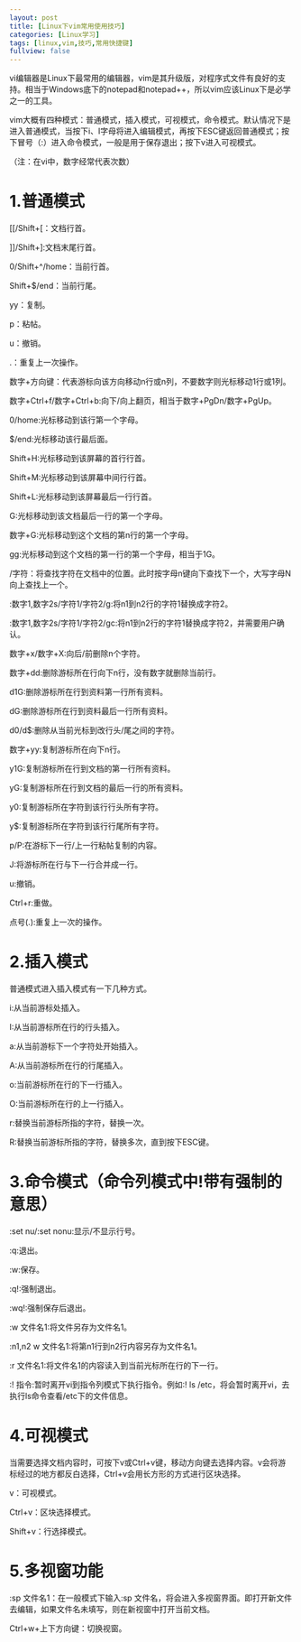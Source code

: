 ```yaml
---
layout: post
title: [Linux下vim常用使用技巧]
categories: [Linux学习]
tags: [linux,vim,技巧,常用快捷键]
fullview: false
---
```

vi编辑器是Linux下最常用的编辑器，vim是其升级版，对程序式文件有良好的支持。相当于Windows底下的notepad和notepad++，所以vim应该Linux下是必学之一的工具。

vim大概有四种模式：普通模式，插入模式，可视模式，命令模式。默认情况下是进入普通模式，当按下i、I字母将进入编辑模式，再按下ESC键返回普通模式；按下冒号（:）进入命令模式，一般是用于保存退出；按下v进入可视模式。

（注：在vi中，数字经常代表次数）

# 1.普通模式

[[/Shift+[：文档行首。

]]/Shift+]:文档末尾行首。

0/Shift+^/home：当前行首。

Shift+$/end：当前行尾。

yy：复制。

p：粘帖。

u：撤销。

.：重复上一次操作。

数字+方向键：代表游标向该方向移动n行或n列，不要数字则光标移动1行或1列。

数字+Ctrl+f/数字+Ctrl+b:向下/向上翻页，相当于数字+PgDn/数字+PgUp。

0/home:光标移动到该行第一个字母。

$/end:光标移动该行最后面。

Shift+H:光标移动到该屏幕的首行行首。

Shift+M:光标移动到该屏幕中间行行首。

Shift+L:光标移动到该屏幕最后一行行首。

G:光标移动到该文档最后一行的第一个字母。

数字+G:光标移动到这个文档的第n行的第一个字母。

gg:光标移动到这个文档的第一行的第一个字母，相当于1G。

/字符：将查找字符在文档中的位置。此时按字母n键向下查找下一个，大写字母N向上查找上一个。

:数字1,数字2s/字符1/字符2/g:将n1到n2行的字符1替换成字符2。

:数字1,数字2s/字符1/字符2/gc:将n1到n2行的字符1替换成字符2，并需要用户确认。

数字+x/数字+X:向后/前删除n个字符。

数字+dd:删除游标所在行向下n行，没有数字就删除当前行。

d1G:删除游标所在行到资料第一行所有资料。

dG:删除游标所在行到资料最后一行所有资料。

d0/d$:删除从当前光标到改行头/尾之间的字符。

数字+yy:复制游标所在向下n行。

y1G:复制游标所在行到文档的第一行所有资料。

yG:复制游标所在行到文档的最后一行的所有资料。

y0:复制游标所在字符到该行行头所有字符。

y$:复制游标所在字符到该行行尾所有字符。

p/P:在游标下一行/上一行粘帖复制的内容。

J:将游标所在行与下一行合并成一行。

u:撤销。

Ctrl+r:重做。

点号(.):重复上一次的操作。

# 2.插入模式

普通模式进入插入模式有一下几种方式。

i:从当前游标处插入。

I:从当前游标所在行的行头插入。

a:从当前游标下一个字符处开始插入。

A:从当前游标所在行的行尾插入。

o:当前游标所在行的下一行插入。

O:当前游标所在行的上一行插入。

r:替换当前游标所指的字符，替换一次。

R:替换当前游标所指的字符，替换多次，直到按下ESC键。

# 3.命令模式（命令列模式中!带有强制的意思）

:set nu/:set nonu:显示/不显示行号。

:q:退出。

:w:保存。

:q!:强制退出。

:wq!:强制保存后退出。

:w 文件名1:将文件另存为文件名1。

:n1,n2 w 文件名1:将第n1行到n2行内容另存为文件名1。

:r 文件名1:将文件名1的内容读入到当前光标所在行的下一行。

:! 指令:暂时离开vi到指令列模式下执行指令。例如:! ls /etc，将会暂时离开vi，去执行ls命令查看/etc下的文件信息。

# 4.可视模式

当需要选择文档内容时，可按下v或Ctrl+v键，移动方向键去选择内容。v会将游标经过的地方都反白选择，Ctrl+v会用长方形的方式进行区块选择。

v：可视模式。

Ctrl+v：区块选择模式。

Shift+v：行选择模式。

# 5.多视窗功能

:sp 文件名1：在一般模式下输入:sp 文件名，将会进入多视窗界面。即打开新文件去编辑，如果文件名未填写，则在新视窗中打开当前文档。

Ctrl+w+上下方向键：切换视窗。
